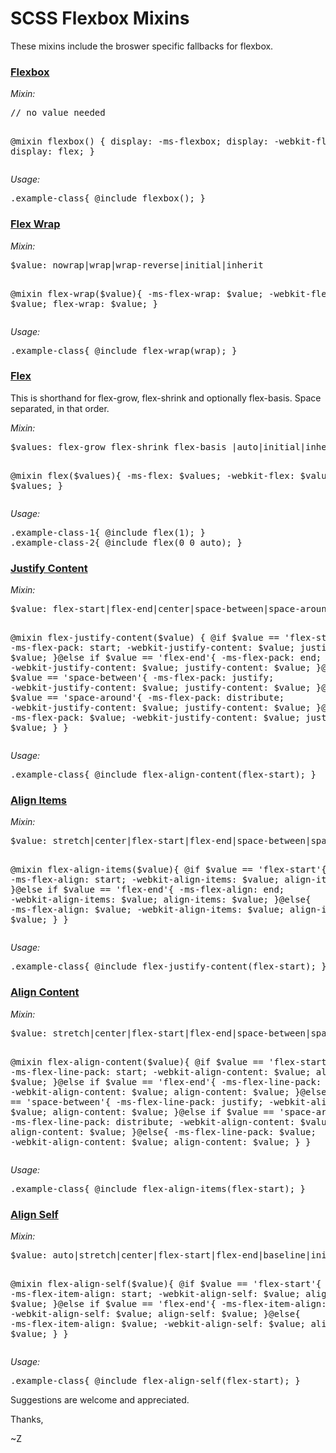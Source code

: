 # SCSS Flexbox Mixins
These mixins include the broswer specific fallbacks for flexbox.

<h3><a href="http://www.w3schools.com/cssref/css3_pr_flexbox.asp" target="_blank"><strong>Flexbox</strong></a></h3>
<em>Mixin:</em>
<pre>
// no value needed

@mixin flexbox() {
	display: -ms-flexbox;
	display: -webkit-flex;
	display: flex;
}
</pre>
<em>Usage:</em>
<pre>.example-class{ @include flexbox(); }</pre>
<h3><a href="http://www.w3schools.com/cssref/css3_pr_flex-wrap.asp" target="_blank"><strong>Flex Wrap</strong></a></h3>
<em>Mixin:</em>
<pre>
$value: nowrap|wrap|wrap-reverse|initial|inherit

@mixin flex-wrap($value){
	-ms-flex-wrap: $value;
	-webkit-flex-wrap: $value;
	flex-wrap: $value;
}
</pre>
<em>Usage:</em>
<pre>.example-class{ @include flex-wrap(wrap); }</pre>
<h3><a href="http://www.w3schools.com/cssref/css3_pr_flex.asp" target="_blank"><strong>Flex</strong></a></h3>
<p>This is shorthand for flex-grow, flex-shrink and optionally flex-basis. Space separated, in that order.</p>
<em>Mixin:</em>
<pre>
$values: flex-grow flex-shrink flex-basis |auto|initial|inherit

@mixin flex($values){
	-ms-flex:  $values;
	-webkit-flex:  $values;
	flex:  $values;
}
</pre>
<em>Usage:</em>
<pre>
.example-class-1{ @include flex(1); }
.example-class-2{ @include flex(0 0 auto); }
</pre>
<h3><a href="http://www.w3schools.com/cssref/css3_pr_justify-content.asp" target="_blank"><strong>Justify Content</strong></a></h3>
<em>Mixin:</em>
<pre>
$value: flex-start|flex-end|center|space-between|space-around|initial|inherit

@mixin flex-justify-content($value) {
	@if $value == 'flex-start'{
		-ms-flex-pack: start;
		-webkit-justify-content: $value;
		justify-content: $value;
	}@else if $value == 'flex-end'{
		-ms-flex-pack: end;
		-webkit-justify-content: $value;
		justify-content: $value;
	}@else if $value == 'space-between'{
		-ms-flex-pack: justify;
		-webkit-justify-content: $value;
		justify-content: $value;
	}@else if $value == 'space-around'{
		-ms-flex-pack: distribute;
		-webkit-justify-content: $value;
		justify-content: $value;
	}@else{
		-ms-flex-pack: $value;
		-webkit-justify-content: $value;
		justify-content: $value;
	}
}
</pre>
<em>Usage:</em>
<pre>.example-class{ @include flex-align-content(flex-start); }</pre>
<h3><a href="http://www.w3schools.com/cssref/css3_pr_align-items.asp" target="_blank"><strong>Align Items</strong></a></h3>
<em>Mixin:</em>
<pre>
$value: stretch|center|flex-start|flex-end|space-between|space-around|initial|inherit

@mixin flex-align-items($value){
	@if $value == 'flex-start'{
		-ms-flex-align: start;
		-webkit-align-items: $value;
		align-items: $value;
	}@else if $value == 'flex-end'{
		-ms-flex-align: end;
		-webkit-align-items: $value;
		align-items: $value;
	}@else{
		-ms-flex-align: $value;
		-webkit-align-items: $value;
		align-items: $value;
	}
}
</pre>
<em>Usage:</em>
<pre>.example-class{ @include flex-justify-content(flex-start); }</pre>
<h3><a href="http://www.w3schools.com/cssref/css3_pr_align-content.asp" target="_blank"><strong>Align Content</strong></a></h3>
<em>Mixin:</em>
<pre>
$value: stretch|center|flex-start|flex-end|space-between|space-around|initial|inherit

@mixin flex-align-content($value){
	@if $value == 'flex-start'{
		-ms-flex-line-pack: start;
		-webkit-align-content: $value;
		align-content: $value;
	}@else if $value == 'flex-end'{
		-ms-flex-line-pack: end;
		-webkit-align-content: $value;
		align-content: $value;
	}@else if $value == 'space-between'{
		-ms-flex-line-pack: justify;
		-webkit-align-content: $value;
		align-content: $value;
	}@else if $value == 'space-around'{
		-ms-flex-line-pack: distribute;
		-webkit-align-content: $value;
		align-content: $value;
	}@else{
		-ms-flex-line-pack: $value;
		-webkit-align-content: $value;
		align-content: $value;
	}
}
</pre>
<em>Usage:</em>
<pre>.example-class{ @include flex-align-items(flex-start); }</pre>
<h3><a href="http://www.w3schools.com/cssref/css3_pr_align-self.asp" target="_blank"><strong>Align Self</strong></a></h3>
<em>Mixin:</em>
<pre>
$value: auto|stretch|center|flex-start|flex-end|baseline|initial|inherit
	
@mixin flex-align-self($value){
	@if $value == 'flex-start'{
		-ms-flex-item-align: start;
		-webkit-align-self: $value;
		align-self: $value;
	}@else if $value == 'flex-end'{
		-ms-flex-item-align: end;
		-webkit-align-self: $value;
		align-self: $value;
	}@else{
		-ms-flex-item-align: $value;
		-webkit-align-self: $value;
		align-self: $value;
	}
}
</pre>
<em>Usage:</em>
<pre>.example-class{ @include flex-align-self(flex-start); }</pre>

Suggestions are welcome and appreciated.

Thanks,

~Z
